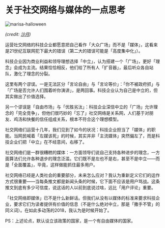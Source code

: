 
关于社交网络与媒体的一点思考
=======================

![marisa-halloween](https://bitinn.net/wp-images/blogimage/2018/10/marisa-halloween.jpeg)

*(credit: [沙月](https://twitter.com/RGBstk/status/1056863188631740416))*

运营社交网络的科技企业都愿意把自己看作「大众广场」而不是「媒体」，这看来是21世纪互联网犯下最大的错误（第二大的错误可能是「高度集中化」）。

科技企业因为商业利益和领导理想选择「中立」，认为搭建一个「广场」，更好「理念」会成为主流。结果恰恰相反，他们给了所有人「扩音器」，最后听众各自站队，激化了理念的分裂。

这里有两个谬误。一是无法区分「言论自由」与「言论等价」：「你不被政府抓」与「广场是否允许人们围着听你演讲」，是两回事。科技企业认为自己是中立的，但其实做出了价值选择。

另一个谬误是「自由市场」与「优胜劣汰」：科技企业深信中立的「广场」允许理念的「完全竞争」，但他们很巧妙的「忘了」社交网络是关系网，人们基于对朋友、鸡汤和快餐的信任组成关系，根本不符合这个理想模型。

社交网络们运营十几年，我们见到了如今的状况：科技企业担当了「媒体」的职能。当网民喊着「左媒该死」的时候，其实并非「主流媒体」突然偏左了，而是科技企业们把「中立」在不经意间，右移了。

社交网络们是一群很糟糕的媒体：一方面领导们说自己支持各种进步的理念，一方面算法们允许各种退步的理念泛滥。它们既不是左也不是右，甚至不是中立——而是「全面覆盖」，毕竟，这样做能抓住最多用户。

社交网络已经是人类社会的重要部分，未来怎么应对？我认为重新定义它们的运作方式很重要——当每条推文都是新闻头条的时候，它下面不应该是用户骂战。这条推文到底有多少可信度，说这话的人以前到底说过啥，远比「用户评论」重要。

「社交网络即媒体」已不是什么新鲜话。但我们从没有以媒体的标准来要求科技企业，要求它们为读者提供有价值的信息（不是什么绝对中立，那是「撒手不管」的同义词）。在如此多动荡的2018，我认为是时候开始了。

PS：上述论点，默认设立该政策的国家，是一个有自由媒体的国家。
